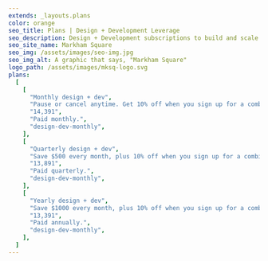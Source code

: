 ```yaml
---
extends: _layouts.plans
color: orange
seo_title: Plans | Design + Development Leverage
seo_description: Design + Development subscriptions to build and scale your digital products.
seo_site_name: Markham Square
seo_img: /assets/images/seo-img.jpg
seo_img_alt: A graphic that says, "Markham Square"
logo_path: /assets/images/mksq-logo.svg
plans:
  [
    [
      "Monthly design + dev",
      "Pause or cancel anytime. Get 10% off when you sign up for a combined plan.",
      "14,391",
      "Paid monthly.",
      "design-dev-monthly",
    ],
    [
      "Quarterly design + dev",
      "Save $500 every month, plus 10% off when you sign up for a combined plan.",
      "13,891",
      "Paid quarterly.",
      "design-dev-monthly",
    ],
    [
      "Yearly design + dev",
      "Save $1000 every month, plus 10% off when you sign up for a combined plan.",
      "13,391",
      "Paid annually.",
      "design-dev-monthly",
    ],
  ]
---
```


